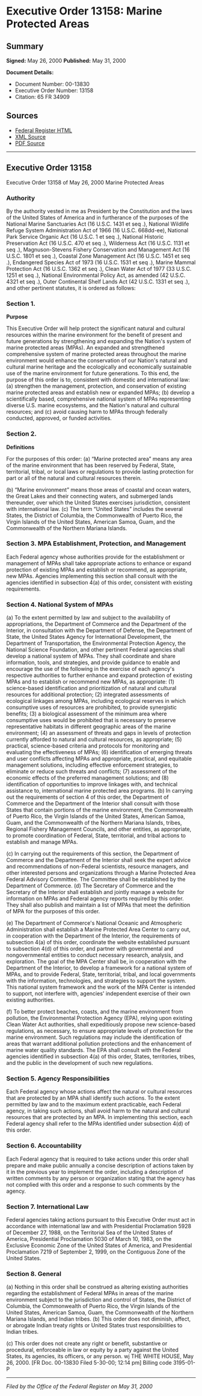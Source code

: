 # Executive Order 13158: Marine Protected Areas

## Summary

**Signed:** May 26, 2000
**Published:** May 31, 2000

**Document Details:**
- Document Number: 00-13830
- Executive Order Number: 13158
- Citation: 65 FR 34909

## Sources
- [Federal Register HTML](https://www.federalregister.gov/documents/2000/05/31/00-13830/marine-protected-areas)
- [XML Source](https://www.federalregister.gov/documents/full_text/xml/2000/05/31/00-13830.xml)
- [PDF Source](https://www.govinfo.gov/content/pkg/FR-2000-05-31/pdf/00-13830.pdf)

---

## Executive Order 13158

Executive Order 13158 of May 26, 2000
Marine Protected Areas
### Authority

By the authority vested in me as President by the Constitution and the laws of the United States of America and in furtherance of the purposes of the National Marine Sanctuaries Act (16 U.S.C. 1431 
et seq
.), National Wildlife Refuge System Administration Act of 1966 (16 U.S.C. 668dd-ee), National Park Service Organic Act (16 U.S.C. 1 
et seq
.), National Historic Preservation Act (16 U.S.C. 470 
et seq
.), Wilderness Act (16 U.S.C. 1131 
et seq
.), Magnuson-Stevens Fishery Conservation and Management Act (16 U.S.C. 1801 
et seq
.), Coastal Zone Management Act (16 U.S.C. 1451 
et seq
.), Endangered Species Act of 1973 (16 U.S.C. 1531 
et seq
.), Marine Mammal Protection Act (16 U.S.C. 1362 
et seq
.), Clean Water Act of 1977 (33 U.S.C. 1251 
et seq
.), National Environmental Policy Act, as amended (42 U.S.C. 4321 
et seq
.), Outer Continental Shelf Lands Act (42 U.S.C. 1331 
et seq
.), and other pertinent statutes, it is ordered as follows:
### Section 1.

**Purpose**

This Executive Order will help protect the significant natural and cultural resources within the marine environment for the benefit of present and future generations by strengthening and expanding the Nation's system of marine protected areas (MPAs). An expanded and strengthened comprehensive system of marine protected areas throughout the marine environment would enhance the conservation of our Nation's natural and cultural marine heritage and the ecologically and economically sustainable use of the marine environment for future generations. To this end, the purpose of this order is to, consistent with domestic and international law: (a) strengthen the management, protection, and conservation of existing marine protected areas and establish new or expanded MPAs; (b) develop a scientifically based, comprehensive national system of MPAs representing diverse U.S. marine ecosystems, and the Nation's natural and cultural resources; and (c) avoid causing harm to MPAs through federally conducted, approved, or funded activities.

### Section 2.

**Definitions**

For the purposes of this order: (a) “Marine protected area” means any area of the marine environment that has been reserved by Federal, State, territorial, tribal, or local laws or regulations to provide lasting protection for part or all of the natural and cultural resources therein.

(b) “Marine environment” means those areas of coastal and ocean waters, the Great Lakes and their connecting waters, and submerged lands thereunder, over which the United States exercises jurisdiction, consistent with international law.
(c) The term “United States” includes the several States, the District of Columbia, the Commonwealth of Puerto Rico, the Virgin Islands of the United States, American Samoa, Guam, and the Commonwealth of the Northern Mariana Islands.

### Section 3. MPA Establishment, Protection, and Management

Each Federal agency whose authorities provide for the establishment or management of MPAs shall take appropriate actions to enhance or expand protection of existing MPAs and establish or recommend, as appropriate, new MPAs. Agencies implementing this section shall consult with the agencies identified in subsection 4(a) of this order, consistent with existing requirements.

### Section 4. National System of MPAs

(a) To the extent permitted by law and subject to the availability of appropriations, the Department of Commerce and the Department of the Interior, in consultation with the Department 
of Defense, the Department of State, the United States Agency for International Development, the Department of Transportation, the Environmental Protection Agency, the National Science Foundation, and other pertinent Federal agencies shall develop a national system of MPAs. They shall coordinate and share information, tools, and strategies, and provide guidance to enable and encourage the use of the following in the exercise of each agency's respective authorities to further enhance and expand protection of existing MPAs and to establish or recommend new MPAs, as appropriate:
    (1) science-based identification and prioritization of natural and cultural resources for additional protection;
    (2) integrated assessments of ecological linkages among MPAs, including ecological reserves in which consumptive uses of resources are prohibited, to provide synergistic benefits;
    (3) a biological assessment of the minimum area where consumptive uses would be prohibited that is necessary to preserve representative habitats in different geographic areas of the marine environment;
    (4) an assessment of threats and gaps in levels of protection currently afforded to natural and cultural resources, as appropriate;
    (5) practical, science-based criteria and protocols for monitoring and evaluating the effectiveness of MPAs;
    (6) identification of emerging threats and user conflicts affecting MPAs and appropriate, practical, and equitable management solutions, including effective enforcement strategies, to eliminate or reduce such threats and conflicts;
    (7) assessment of the economic effects of the preferred management solutions; and
    (8) identification of opportunities to improve linkages with, and technical assistance to, international marine protected area programs.
(b) In carrying out the requirements of section 4 of this order, the Department of Commerce and the Department of the Interior shall consult with those States that contain portions of the marine environment, the Commonwealth of Puerto Rico, the Virgin Islands of the United States, American Samoa, Guam, and the Commonwealth of the Northern Mariana Islands, tribes, Regional Fishery Management Councils, and other entities, as appropriate, to promote coordination of Federal, State, territorial, and tribal actions to establish and manage MPAs.

(c) In carrying out the requirements of this section, the Department of Commerce and the Department of the Interior shall seek the expert advice and recommendations of non-Federal scientists, resource managers, and other interested persons and organizations through a Marine Protected Area Federal Advisory Committee. The Committee shall be established by the Department of Commerce.
(d) The Secretary of Commerce and the Secretary of the Interior shall establish and jointly manage a website for information on MPAs and Federal agency reports required by this order. They shall also publish and maintain a list of MPAs that meet the definition of MPA for the purposes of this order.

(e) The Department of Commerce's National Oceanic and Atmospheric Administration shall establish a Marine Protected Area Center to carry out, in cooperation with the Department of the Interior, the requirements of subsection 4(a) of this order, coordinate the website established pursuant to subsection 4(d) of this order, and partner with governmental and nongovernmental entities to conduct necessary research, analysis, and exploration. The goal of the MPA Center shall be, in cooperation with the Department of the Interior, to develop a framework for a national system of MPAs, and to provide Federal, State, territorial, tribal, and local governments with the information, technologies, and strategies to support the system. This 
national system framework and the work of the MPA Center is intended to support, not interfere with, agencies' independent exercise of their own existing authorities.

(f) To better protect beaches, coasts, and the marine environment from pollution, the Environmental Protection Agency (EPA), relying upon existing Clean Water Act authorities, shall expeditiously propose new science-based regulations, as necessary, to ensure appropriate levels of protection for the marine environment. Such regulations may include the identification of areas that warrant additional pollution protections and the enhancement of marine water quality standards. The EPA shall consult with the Federal agencies identified in subsection 4(a) of this order, States, territories, tribes, and the public in the development of such new regulations.
### Section 5. Agency Responsibilities

Each Federal agency whose actions affect the natural or cultural resources that are protected by an MPA shall identify such actions. To the extent permitted by law and to the maximum extent practicable, each Federal agency, in taking such actions, shall avoid harm to the natural and cultural resources that are protected by an MPA. In implementing this section, each Federal agency shall refer to the MPAs identified under subsection 4(d) of this order.

### Section 6. Accountability

Each Federal agency that is required to take actions under this order shall prepare and make public annually a concise description of actions taken by it in the previous year to implement the order, including a description of written comments by any person or organization stating that the agency has not complied with this order and a response to such comments by the agency.

### Section 7. International Law

Federal agencies taking actions pursuant to this Executive Order must act in accordance with international law and with Presidential Proclamation 5928 of December 27, 1988, on the Territorial Sea of the United States of America, Presidential Proclamation 5030 of March 10, 1983, on the Exclusive Economic Zone of the United States of America, and Presidential Proclamation 7219 of September 2, 1999, on the Contiguous Zone of the United States.

### Section 8. General

(a) Nothing in this order shall be construed as altering existing authorities regarding the establishment of Federal MPAs in areas of the marine environment subject to the jurisdiction and control of States, the District of Columbia, the Commonwealth of Puerto Rico, the Virgin Islands of the United States, American Samoa, Guam, the Commonwealth of the Northern Mariana Islands, and Indian tribes.
(b) This order does not diminish, affect, or abrogate Indian treaty rights or United States trust responsibilities to Indian tribes.

(c) This order does not create any right or benefit, substantive or procedural, enforceable in law or equity by a party against the United States, its agencies, its officers, or any person.
wj
THE WHITE HOUSE,
May 26, 2000.
[FR Doc. 00-13830
Filed 5-30-00; 12:14 pm]
Billing code 3195-01-P

---

*Filed by the Office of the Federal Register on May 31, 2000*
